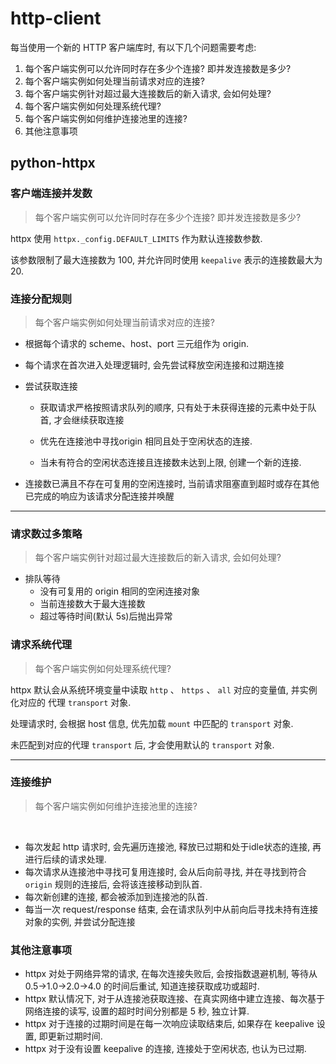 # http-client

每当使用一个新的 HTTP 客户端库时, 有以下几个问题需要考虑:

1. 每个客户端实例可以允许同时存在多少个连接? 即并发连接数是多少?
2. 每个客户端实例如何处理当前请求对应的连接?
3. 每个客户端实例针对超过最大连接数后的新入请求, 会如何处理?
4. 每个客户端实例如何处理系统代理?
5. 每个客户端实例如何维护连接池里的连接?
6. 其他注意事项

## python-httpx

### 客户端连接并发数

> 每个客户端实例可以允许同时存在多少个连接? 即并发连接数是多少?

httpx 使用 `httpx._config.DEFAULT_LIMITS` 作为默认连接数参数.

该参数限制了最大连接数为 100, 并允许同时使用 `keepalive` 表示的连接数最大为 20.

### 连接分配规则

> 每个客户端实例如何处理当前请求对应的连接?

- 根据每个请求的 scheme、host、port 三元组作为 origin.

- 每个请求在首次进入处理逻辑时, 会先尝试释放空闲连接和过期连接

- 尝试获取连接
    - 获取请求严格按照请求队列的顺序, 只有处于未获得连接的元素中处于队首, 才会继续获取连接

    - 优先在连接池中寻找origin 相同且处于空闲状态的连接.

    - 当未有符合的空闲状态连接且连接数未达到上限, 创建一个新的连接.

- 连接数已满且不存在可复用的空闲连接时, 当前请求阻塞直到超时或存在其他已完成的响应为该请求分配连接并唤醒

---

### 请求数过多策略

> 每个客户端实例针对超过最大连接数后的新入请求, 会如何处理?

- 排队等待
    - 没有可复用的 origin 相同的空闲连接对象
    - 当前连接数大于最大连接数
    - 超过等待时间(默认 5s)后抛出异常

### 请求系统代理

> 每个客户端实例如何处理系统代理?

httpx 默认会从系统环境变量中读取 `http` 、 `https` 、 `all` 对应的变量值, 并实例化对应的 代理 `transport` 对象.

处理请求时, 会根据 host 信息, 优先加载 `mount` 中匹配的 `transport` 对象.

未匹配到对应的代理 `transport` 后, 才会使用默认的 `transport` 对象.

---

### 连接维护

> 每个客户端实例如何维护连接池里的连接?

</br>

- 每次发起 http 请求时, 会先遍历连接池, 释放已过期和处于idle状态的连接, 再进行后续的请求处理.
- 每次请求从连接池中寻找可复用连接时, 会从后向前寻找, 并在寻找到符合 `origin` 规则的连接后, 会将该连接移动到队首.
- 每次新创建的连接, 都会被添加到连接池的队首.
- 每当一次 request/response 结束, 会在请求队列中从前向后寻找未持有连接对象的实例, 并尝试分配连接

### 其他注意事项

- httpx 对处于网络异常的请求, 在每次连接失败后, 会按指数退避机制, 等待从 0.5->1.0->2.0->4.0 的时间后重试, 知道连接获取成功或超时.
- httpx 默认情况下, 对于从连接池获取连接、在真实网络中建立连接、每次基于网络连接的读写, 设置的超时时间分别都是 5 秒, 独立计算.
- httpx 对于连接的过期时间是在每一次响应读取结束后, 如果存在 keepalive 设置, 即更新过期时间.
- httpx 对于没有设置 keepalive 的连接, 连接处于空闲状态, 也认为已过期.

